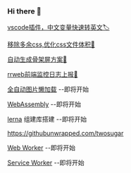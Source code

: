 ### Hi there 👋

<!--
**twosugar/twosugar** is a ✨ _special_ ✨ repository because its `README.md` (this file) appears on your GitHub profile.

Here are some ideas to get you started:

- 🔭 I’m currently working on ...
- 🌱 I’m currently learning ...
- 👯 I’m looking to collaborate on ...
- 🤔 I’m looking for help with ...
- 💬 Ask me about ...
- 📫 How to reach me: ...
- 😄 Pronouns: ...
- ⚡ Fun fact: ...
-->

[vscode插件，中文变量快速转英文🏷️](https://github.com/twosugar/chinese-to-english/blob/master/README.md)

[移除多余css,优化css文件体积🌹](https://github.com/twosugar/remove-unusecss-site)

[自动生成骨架屏方案🤔](https://github.com/twosugar/easy-skeleton)

[rrweb前端监控日志上报📝](https://github.com/twosugar/log-playback)

[全自动图片懒加载]()  --即将开始

[WebAssembly]() --即将开始

[lerna]() 组建库搭建 --即将开始

https://githubunwrapped.com/twosugar

[Web Worker]() --即将开始

[Service Worker]() --即将开始

